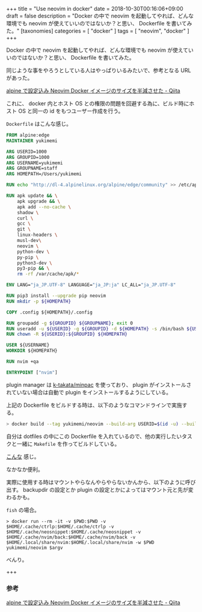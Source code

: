 +++
title = "Use neovim in docker"
date = 2018-10-30T00:16:06+09:00
draft = false
description = "Docker の中で neovim を起動してやれば、どんな環境でも neovim が使えていいのではないか？と思い、 Dockerfile を書いてみた。"
[taxonomies]
categories = [ "docker" ]
tags = [ "neovim", "docker" ]
+++

Docker の中で neovim を起動してやれば、どんな環境でも neovim が使えていいのではないか？と思い、 Dockerfile を書いてみた。

同じような事をやろうとしている人はやっぱりいるみたいで、参考となる URL があった。

[alpine で設定込み Neovim Docker イメージのサイズを半減させた - Qiita](https://qiita.com/succi0303/items/4fdb2a9ff2b3e069448b)

これに、 docker 内とホスト OS との権限の問題を回避する為に、ビルド時にホスト OS と同一の id をもつユーザー作成を行う。

`Dockerfile` はこんな感じ。

```Dockerfile
FROM alpine:edge
MAINTAINER yukimemi

ARG USERID=1000
ARG GROUPID=1000
ARG USERNAME=yukimemi
ARG GROUPNAME=staff
ARG HOMEPATH=/Users/yukimemi

RUN echo "http://dl-4.alpinelinux.org/alpine/edge/community" >> /etc/apk/repositories

RUN apk update && \
    apk upgrade && \
    apk add --no-cache \
    shadow \
    curl \
    gcc \
    git \
    linux-headers \
    musl-dev\
    neovim \
    python-dev \
    py-pip \
    python3-dev \
    py3-pip && \
    rm -rf /var/cache/apk/*

ENV LANG="ja_JP.UTF-8" LANGUAGE="ja_JP:ja" LC_ALL="ja_JP.UTF-8"

RUN pip3 install --upgrade pip neovim
RUN mkdir -p ${HOMEPATH}

COPY .config ${HOMEPATH}/.config

RUN groupadd -g ${GROUPID} ${GROUPNAME}; exit 0
RUN useradd -u ${USERID} -g ${GROUPID} -d ${HOMEPATH} -s /bin/bash ${USERNAME}
RUN chown -R ${USERID}:${GROUPID} ${HOMEPATH}

USER ${USERNAME}
WORKDIR ${HOMEPATH}

RUN nvim +qa

ENTRYPOINT ["nvim"]
```

plugin manager は [k-takata/minpac](https://github.com/k-takata/minpac) を使っており、 plugin がインストールされていない場合は自動で plugin をインストールするようにしている。

上記の Dockerfile をビルドする時は、以下のようなコマンドラインで実施する。

```sh
> docker build --tag yukimemi/neovim --build-arg USERID=$(id -u) --build-arg USERNAME=$(id -un) --build-arg GROUPID=$(id -g) --build-arg GROUPNAME=$(id -gn) --build-arg HOMEPATH=${HOME} .
```

自分は dotfiles の中にこの Dockerfile を入れているので、他の実行したいタスクと一緒に `Makefile` を作ってビルドしている。

[こんな](https://github.com/yukimemi/dotfiles/blob/master/Makefile) 感じ。

なかなか便利。

実際に使用する時はマウントやらなんやらやらないかんから、以下のように呼び出す。
backupdir の設定とか plugin の設定とかによってはマウント元と先が変わるかも。

`fish` の場合。

```fish
> docker run --rm -it -v $PWD:$PWD -v $HOME/.cache/ctrlp:$HOME/.cache/ctrlp -v $HOME/.cache/neosnippet:$HOME/.cache/neosnippet -v $HOME/.cache/nvim/back:$HOME/.cache/nvim/back -v $HOME/.local/share/nvim:$HOME/.local/share/nvim -w $PWD yukimemi/neovim $argv
```

べんり。

+++

### 参考

[alpine で設定込み Neovim Docker イメージのサイズを半減させた - Qiita](https://qiita.com/succi0303/items/4fdb2a9ff2b3e069448b)
